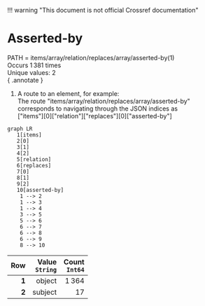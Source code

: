 !!! warning "This document is not official Crossref documentation"
# Asserted-by
PATH = items/array/relation/replaces/array/asserted-by(1)  
Occurs 1 381 times  
Unique values: 2  
{ .annotate }

1. A route to an element, for example:  
   The route "items/array/relation/replaces/array/asserted-by" corresponds to navigating through the JSON indices as  
   ["items"][0]["relation"]["replaces"][0]["asserted-by"]  

```mermaid
graph LR
   1[items]
   2[0]
   3[1]
   4[2]
   5[relation]
   6[replaces]
   7[0]
   8[1]
   9[2]
   10[asserted-by]
    1 --> 2
    1 --> 3
    1 --> 4
    3 --> 5
    5 --> 6
    6 --> 7
    6 --> 8
    6 --> 9
    8 --> 10
```

| **Row** | **Value**<br>`String` | **Count**<br>`Int64` |
|--------:|----------------------:|---------------------:|
| **1**   | object                | 1 364                |
| **2**   | subject               | 17                   |

